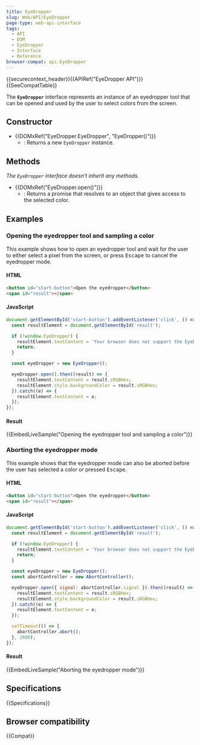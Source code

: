 ```yaml
---
title: EyeDropper
slug: Web/API/EyeDropper
page-type: web-api-interface
tags:
  - API
  - DOM
  - EyeDropper
  - Interface
  - Reference
browser-compat: api.EyeDropper
---
```

{{securecontext_header}}{{APIRef("EyeDropper API")}}{{SeeCompatTable}}

The **`EyeDropper`** interface represents an instance of an eyedropper tool that can be opened and used by the user to select colors from the screen.

## Constructor

- {{DOMxRef("EyeDropper.EyeDropper", "EyeDropper()")}}
  - : Returns a new `EyeDropper` instance.

## Methods

_The `EyeDropper` interface doesn't inherit any methods_.

- {{DOMxRef("EyeDropper.open()")}}
  - : Returns a promise that resolves to an object that gives access to the selected color.

## Examples

### Opening the eyedropper tool and sampling a color

This example shows how to open an eyedropper tool and wait for the user to either select a pixel from the screen, or press <kbd>Escape</kbd> to cancel the eyedropper mode.

#### HTML

```html
<button id="start-button">Open the eyedropper</button>
<span id="result"></span>
```

#### JavaScript

```js
document.getElementById('start-button').addEventListener('click', () => {
  const resultElement = document.getElementById('result');

  if (!window.EyeDropper) {
    resultElement.textContent = 'Your browser does not support the EyeDropper API';
    return;
  }

  const eyeDropper = new EyeDropper();

  eyeDropper.open().then((result) => {
    resultElement.textContent = result.sRGBHex;
    resultElement.style.backgroundColor = result.sRGBHex;
  }).catch((e) => {
    resultElement.textContent = e;
  });
});
```

#### Result

{{EmbedLiveSample("Opening the eyedropper tool and sampling a color")}}

### Aborting the eyedropper mode

This example shows that the eyedropper mode can also be aborted before the user has selected a color or pressed <kbd>Escape</kbd>.

#### HTML

```html
<button id="start-button">Open the eyedropper</button>
<span id="result"></span>
```

#### JavaScript

```js
document.getElementById('start-button').addEventListener('click', () => {
  const resultElement = document.getElementById('result');

  if (!window.EyeDropper) {
    resultElement.textContent = 'Your browser does not support the EyeDropper API';
    return;
  }

  const eyeDropper = new EyeDropper();
  const abortController = new AbortController();

  eyeDropper.open({ signal: abortController.signal }).then((result) => {
    resultElement.textContent = result.sRGBHex;
    resultElement.style.backgroundColor = result.sRGBHex;
  }).catch((e) => {
    resultElement.textContent = e;
  });

  setTimeout(() => {
    abortController.abort();
  }, 2000);
});
```

#### Result

{{EmbedLiveSample("Aborting the eyedropper mode")}}

## Specifications

{{Specifications}}

## Browser compatibility

{{Compat}}

